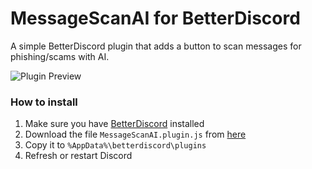 # MessageScanAI for BetterDiscord
A simple BetterDiscord plugin that adds a button to scan messages for phishing/scams with AI.

![Plugin Preview]()

### How to install
1) Make sure you have [BetterDiscord](https://betterdiscord.app/) installed
2) Download the file `MessageScanAI.plugin.js` from [here](https://github.com/programmer2514/BetterDiscord-MessageScanAI/releases/latest)
3) Copy it to `%AppData%\betterdiscord\plugins`
4) Refresh or restart Discord

